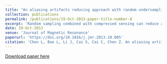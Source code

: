 ```yaml
---
title: "An aliasing artifacts reducing approach with random undersampling for spatiotemporally encoded single-shot MRI"
collection: publications
permalink: /publications/19-Oct-2013-paper-title-number-8
excerpt: 'Random sampling combined with compressed sensing can reduce aliasing artifacts and improve image quality of SPEN MRI '
date: 19-Oct-2013
venue: 'Journal of Magnetic Resonance'
paperurl: 'https://doi.org/10.1016/j.jmr.2013.10.005'
citation: 'Chen L, Bao L, Li J, Cai S, Cai C, Chen Z. An aliasing artifacts reducing approach with random undersampling for spatiotemporally encoded single-shot MRI. J Magn Reson 2013;237:115-124.'
---
```


<a href='https://doi.org/10.1016/j.jmr.2013.10.005'>Download paper here</a>

